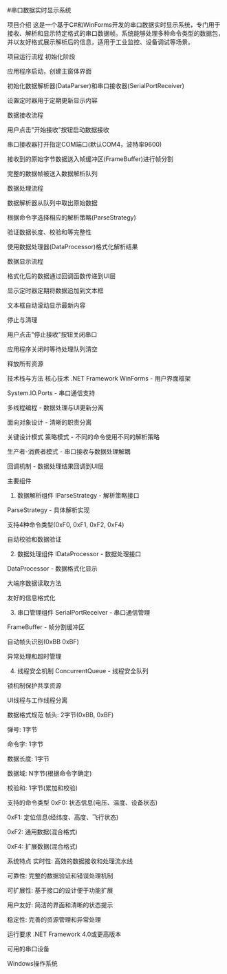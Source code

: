 #串口数据实时显示系统

项目介绍
这是一个基于C#和WinForms开发的串口数据实时显示系统，专门用于接收、解析和显示特定格式的串口数据帧。系统能够处理多种命令类型的数据包，并以友好格式展示解析后的信息，适用于工业监控、设备调试等场景。

项目运行流程
初始化阶段

应用程序启动，创建主窗体界面

初始化数据解析器(DataParser)和串口接收器(SerialPortReceiver)

设置定时器用于定期更新显示内容

数据接收流程

用户点击"开始接收"按钮启动数据接收

串口接收器打开指定COM端口(默认COM4，波特率9600)

接收到的原始字节数据送入帧缓冲区(FrameBuffer)进行帧分割

完整的数据帧被送入数据解析队列

数据处理流程

数据解析器从队列中取出原始数据

根据命令字选择相应的解析策略(ParseStrategy)

验证数据长度、校验和等完整性

使用数据处理器(DataProcessor)格式化解析结果

数据显示流程

格式化后的数据通过回调函数传递到UI层

显示定时器定期将数据追加到文本框

文本框自动滚动显示最新内容

停止与清理

用户点击"停止接收"按钮关闭串口

应用程序关闭时等待处理队列清空

释放所有资源

技术栈与方法
核心技术
.NET Framework WinForms - 用户界面框架

System.IO.Ports - 串口通信支持

多线程编程 - 数据处理与UI更新分离

面向对象设计 - 清晰的职责分离

关键设计模式
策略模式 - 不同的命令使用不同的解析策略

生产者-消费者模式 - 串口接收与数据处理解耦

回调机制 - 数据处理结果回调到UI层

主要组件
1. 数据解析组件
IParseStrategy - 解析策略接口

ParseStrategy - 具体解析实现

支持4种命令类型(0xF0, 0xF1, 0xF2, 0xF4)

自动校验和数据验证

2. 数据处理组件
IDataProcessor - 数据处理接口

DataProcessor - 数据格式化显示

大端序数据读取方法

友好的信息格式化

3. 串口管理组件
SerialPortReceiver - 串口通信管理

FrameBuffer - 帧分割缓冲区

自动帧头识别(0xBB 0xBF)

异常处理和超时管理

4. 线程安全机制
ConcurrentQueue - 线程安全队列

锁机制保护共享资源

UI线程与工作线程分离

数据格式规范
帧头: 2字节(0xBB, 0xBF)

弹号: 1字节

命令字: 1字节

数据长度: 1字节

数据域: N字节(根据命令字确定)

校验和: 1字节(累加和校验)

支持的命令类型
0xF0: 状态信息(电压、温度、设备状态)

0xF1: 定位信息(经纬度、高度、飞行状态)

0xF2: 通用数据(混合格式)

0xF4: 扩展数据(混合格式)

系统特点
实时性: 高效的数据接收和处理流水线

可靠性: 完整的数据验证和错误处理机制

可扩展性: 基于接口的设计便于功能扩展

用户友好: 简洁的界面和清晰的状态提示

稳定性: 完善的资源管理和异常处理

运行要求
.NET Framework 4.0或更高版本

可用的串口设备

Windows操作系统
